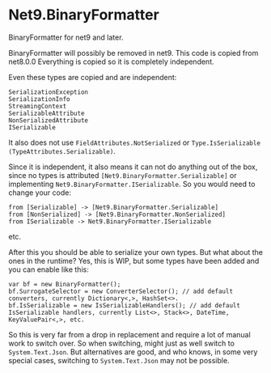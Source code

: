 # Net9.BinaryFormatter
BinaryFormatter for net9 and later.

BinaryFormatter will possibly be removed in net9. This code is copied from net8.0.0
Everything is copied so it is completely independent.

Even these types are copied and are independent:
```
SerializationException
SerializationInfo
StreamingContext
SerializableAttribute
NonSerializedAttribute
ISerializable
```
It also does not use `FieldAttributes.NotSerialized` or `Type.IsSerializable (TypeAttributes.Serializable)`.

Since it is independent, it also means it can not do anything out of the box, since no types is attributed `[Net9.BinaryFormatter.Serializable]` or implementing `Net9.BinaryFormatter.ISerializable`.
So you would need to change your code:
````
from [Serializable] -> [Net9.BinaryFormatter.Serializable]
from [NonSerialized] -> [Net9.BinaryFormatter.NonSerialized]
from ISerializable -> Net9.BinaryFormatter.ISerializable
````
etc.

After this you should be able to serialize your own types. But what about the ones in the runtime? Yes, this is WIP, but some types have been added and you can enable like this:
```
var bf = new BinaryFormatter();
bf.SurrogateSelector = new ConverterSelector(); // add default converters, currently Dictionary<,>, HashSet<>.
bf.IsSerializable = new IsSerializableHandlers(); // add default IsSerializable handlers, currently List<>, Stack<>, DateTime, KeyValuePair<,>, etc.
```
So this is very far from a drop in replacement and require a lot of manual work to switch over. So when switching, might just as well switch to `System.Text.Json`. But alternatives are good, and who knows, in some very special cases, switching to `System.Text.Json` may not be possible.


